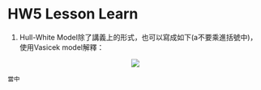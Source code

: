 # HW5 Lesson Learn

1. Hull-White Model除了講義上的形式，也可以寫成如下(a不要乘進括號中)，使用Vasicek model解釋：
<p align="center">
  <img src="https://render.githubusercontent.com/render/math?math=dr=a[\theta(t)/a-r] \times dt %2B \sigma \times dz">
</p>

    當中

